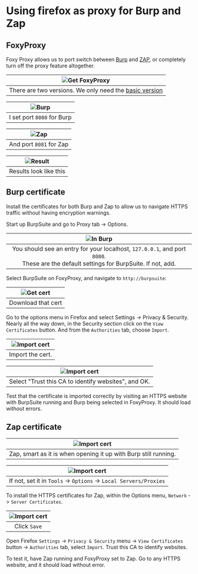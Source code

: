 # Using firefox as proxy for Burp and Zap

## FoxyProxy

Foxy Proxy allows us to port switch between [Burp](burp.md) and [ZAP](zap.md), or completely turn off the proxy 
feature altogether.

| ![Get FoxyProxy](../../_static/images/fox1.png) |
|:--:|
| There are two versions. We only need the [basic version](https://addons.mozilla.org/en-US/firefox/addon/foxyproxy-basic/) |

| ![Burp](../../_static/images/fox2.png) |
|:--:|
| I set port `8080` for Burp |

| ![Zap](../../_static/images/fox3.png) |
|:--:|
| And port `8081` for Zap |

| ![Result](../../_static/images/fox4.png) |
|:--:|
| Results look like this |

## Burp certificate

Install the certificates for both Burp and Zap to allow us to navigate HTTPS traffic without having encryption warnings.

Start up BurpSuite and go to Proxy tab -> Options. 

| ![In Burp](../../_static/images/fox5.png) |
|:--:|
| You should see an entry for your localhost, `127.0.0.1`, and port `8080`.<br> These are the default settings for BurpSuite. If not, add.|

Select BurpSuite on FoxyProxy, and navigate to `http://burpsuite`:

| ![Get cert](../../_static/images/fox6.png) |
|:--:|
| Download that cert |

Go to the options menu in Firefox and select Settings -> Privacy & Security. Nearly all the way down, in the Security section click on the `View Certificates` button. And from the `Authorities` tab, choose `Import`.

| ![Import cert](../../_static/images/fox7.png) |
|:--:|
| Import the cert. |

| ![Import cert](../../_static/images/fox8.png) |
|:--:|
| Select "Trust this CA to identify websites", and OK. |

Test that the certificate is imported correctly by visiting an HTTPS website with BurpSuite running and Burp being selected in FoxyProxy. It should load without errors.

## Zap certificate

| ![Import cert](../../_static/images/fox9.png) |
|:--:|
| Zap, smart as it is when opening it up with Burp still running. |

| ![Import cert](../../_static/images/fox10.png) |
|:--:|
| If not, set it in `Tools` -> `Options` -> `Local Servers/Proxies` |

To install the HTTPS certificates for Zap, within the Options menu, `Network` -> `Server Certificates`.

| ![Import cert](../../_static/images/fox11.png) |
|:--:|
| Click `Save` |

Open Firefox `Settings` -> `Privacy & Security` menu -> `View Certificates` button -> `Authorities` tab, select `Import`. Trust this CA to identify websites.

To test it, have Zap running and FoxyProxy set to Zap. Go to any HTTPS website, and it should load without error.

